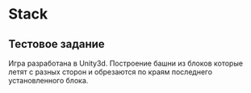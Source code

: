 # Stack
## Тестовое задание
Игра разработана в Unity3d. Построение башни из блоков которые летят с разных сторон и обрезаются по краям последнего установленного блока.

